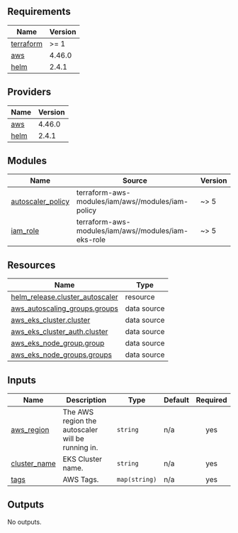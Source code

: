 ## Requirements

| Name | Version |
|------|---------|
| <a name="requirement_terraform"></a> [terraform](#requirement\_terraform) | >= 1 |
| <a name="requirement_aws"></a> [aws](#requirement\_aws) | 4.46.0 |
| <a name="requirement_helm"></a> [helm](#requirement\_helm) | 2.4.1 |

## Providers

| Name | Version |
|------|---------|
| <a name="provider_aws"></a> [aws](#provider\_aws) | 4.46.0 |
| <a name="provider_helm"></a> [helm](#provider\_helm) | 2.4.1 |

## Modules

| Name | Source | Version |
|------|--------|---------|
| <a name="module_autoscaler_policy"></a> [autoscaler\_policy](#module\_autoscaler\_policy) | terraform-aws-modules/iam/aws//modules/iam-policy | ~> 5 |
| <a name="module_iam_role"></a> [iam\_role](#module\_iam\_role) | terraform-aws-modules/iam/aws//modules/iam-eks-role | ~> 5 |

## Resources

| Name | Type |
|------|------|
| [helm_release.cluster_autoscaler](https://registry.terraform.io/providers/hashicorp/helm/2.4.1/docs/resources/release) | resource |
| [aws_autoscaling_groups.groups](https://registry.terraform.io/providers/hashicorp/aws/4.46.0/docs/data-sources/autoscaling_groups) | data source |
| [aws_eks_cluster.cluster](https://registry.terraform.io/providers/hashicorp/aws/4.46.0/docs/data-sources/eks_cluster) | data source |
| [aws_eks_cluster_auth.cluster](https://registry.terraform.io/providers/hashicorp/aws/4.46.0/docs/data-sources/eks_cluster_auth) | data source |
| [aws_eks_node_group.group](https://registry.terraform.io/providers/hashicorp/aws/4.46.0/docs/data-sources/eks_node_group) | data source |
| [aws_eks_node_groups.groups](https://registry.terraform.io/providers/hashicorp/aws/4.46.0/docs/data-sources/eks_node_groups) | data source |

## Inputs

| Name | Description | Type | Default | Required |
|------|-------------|------|---------|:--------:|
| <a name="input_aws_region"></a> [aws\_region](#input\_aws\_region) | The AWS region the autoscaler will be running in. | `string` | n/a | yes |
| <a name="input_cluster_name"></a> [cluster\_name](#input\_cluster\_name) | EKS Cluster name. | `string` | n/a | yes |
| <a name="input_tags"></a> [tags](#input\_tags) | AWS Tags. | `map(string)` | n/a | yes |

## Outputs

No outputs.
